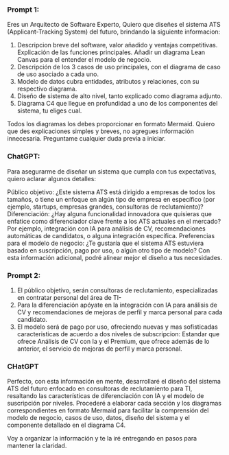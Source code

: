 ### Prompt 1:
Eres un Arquitecto de Software Experto, Quiero que diseñes el sistema ATS (Applicant-Tracking System) del futuro, brindando la siguiente informacion:

1. Descripcion breve del software, valor añadido y ventajas competitivas. Explicación de las funciones principales. Añadir un diagrama Lean Canvas para el entender el modelo de negocio.
2. Descripción de los 3 casos de uso principales, con el diagrama de caso de uso asociado a cada uno.
3. Modelo de datos cubra entidades, atributos y relaciones, con su respectivo diagrama.
4. Diseño de sistema de alto nivel, tanto explicado como diagrama adjunto.
5. Diagrama C4 que llegue en profundidad a uno de los componentes del sistema, tu eliges cual.

Todos los diagramas los debes proporcionar en formato Mermaid. Quiero que des explicaciones simples y breves, no agregues información innecesaria. Preguntame cualquier duda previa a iniciar.

### ChatGPT: 
Para asegurarme de diseñar un sistema que cumpla con tus expectativas, quiero aclarar algunos detalles:

Público objetivo: ¿Este sistema ATS está dirigido a empresas de todos los tamaños, o tiene un enfoque en algún tipo de empresa en específico (por ejemplo, startups, empresas grandes, consultoras de reclutamiento)?
Diferenciación: ¿Hay alguna funcionalidad innovadora que quisieras que enfatice como diferenciador clave frente a los ATS actuales en el mercado? Por ejemplo, integración con IA para análisis de CV, recomendaciones automáticas de candidatos, o alguna integración específica.
Preferencias para el modelo de negocio: ¿Te gustaría que el sistema ATS estuviera basado en suscripción, pago por uso, o algún otro tipo de modelo?
Con esta información adicional, podré alinear mejor el diseño a tus necesidades.

### Prompt 2:
1. El público objetivo, serán consultoras de reclutamiento, especializadas en contratar personal del área de TI-
2. Para la diferenciación apóyate en la integración con IA para análisis de CV y recomendaciones de mejoras de perfil y marca personal para cada candidato.
3. El modelo será de pago por uso, ofreciendo nuevas y mas sofisticadas caracteristicas de acuerdo a dos niveles de subscripcion: Estandar que ofrece Análisis de CV con Ia y el Premium, que ofrece además de lo anterior, el servicio de mejoras de perfil y marca personal.

### CHatGPT
Perfecto, con esta información en mente, desarrollaré el diseño del sistema ATS del futuro enfocado en consultoras de reclutamiento para TI, resaltando las características de diferenciación con IA y el modelo de suscripción por niveles. Procederé a elaborar cada sección y los diagramas correspondientes en formato Mermaid para facilitar la comprensión del modelo de negocio, casos de uso, datos, diseño del sistema y el componente detallado en el diagrama C4.

Voy a organizar la información y te la iré entregando en pasos para mantener la claridad.